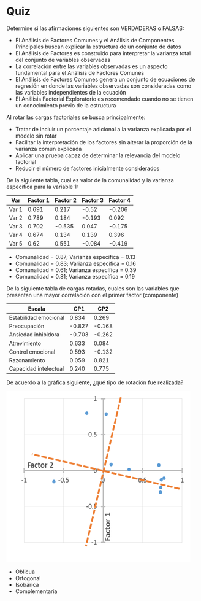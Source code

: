 # Quiz

Determine si las afirmaciones siguientes son VERDADERAS o FALSAS:

  - El Análisis de Factores Comunes y el Análisis de Componentes Principales buscan explicar la estructura de un conjunto de datos 
  - El Análisis de Factores es construido para interpretar la varianza total del conjunto de variables observadas
  - La correlación entre las variables observadas es un aspecto fundamental para el Análisis de Factores Comunes
  - El Análisis de Factores Comunes genera un conjunto de ecuaciones de regresión en donde las variables observadas son consideradas como las variables independientes de la ecuación
  - El Análisis Factorial Exploratorio es recomendado cuando no se tienen un conocimiento previo de la estructura
  
Al rotar las cargas factoriales se busca principalmente:

  - Tratar de incluir un porcentaje adicional a la varianza explicada por el modelo sin rotar
  - Facilitar la interpretación de los factores sin alterar la proporción de la varianza comun explicada
  - Aplicar una prueba capaz de determinar la relevancia del modelo factorial
  - Reducir el número de factores inicialmente considerados
 
De la siguiente tabla, cual es valor de la comunalidad y la varianza específica para la variable  1:

| Var   | Factor 1 | Factor 2 | Factor 3 | Factor 4 |
|-------|----------|----------|----------|----------|
| Var 1 | 0.691    | 0.217    | -0.52    | -0.206   |
| Var 2 | 0.789    | 0.184    | -0.193   | 0.092    |
| Var 3 | 0.702    | -0.535   | 0.047    | -0.175   |
| Var 4 | 0.674    | 0.134    | 0.139    | 0.396    |
| Var 5 | 0.62     | 0.551    | -0.084   | -0.419   |

  - Comunalidad = 0.87; Varianza específica = 0.13
  - Comunalidad = 0.83; Varianza específica = 0.16
  - Comunalidad = 0.61; Varianza específica = 0.39
  - Comunalidad = 0.81; Varianza específica = 0.19
  
De la siguiente tabla de cargas rotadas, cuales son las variables que presentan una mayor correlación con el primer factor (componente)

| Escala                | CP1       | CP2      |
|-----------------------|-----------|----------|
| Estabilidad emocional | 0.834     | 0.269    |
| Preocupación          | -0.827    | -0.168   |
| Ansiedad inhibidora   | -0.703    | -0.262   |
| Atrevimiento          | 0.633     | 0.084    |
| Control emocional     | 0.593     | -0.132   |
| Razonamiento          | 0.059     | 0.821    |
| Capacidad intelectual |     0.240 |    0.775 |

De acuerdo a la gráfica siguiente, ¿qué tipo de rotación fue realizada?

![rotacion](imagenes/rotacion.png "rotacion")

  - Oblicua
  - Ortogonal
  - Isobárica
  - Complementaria
